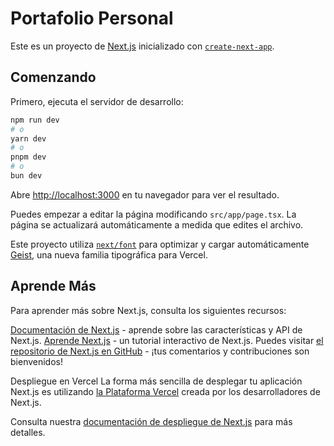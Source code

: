 # Portafolio Personal 

Este es un proyecto de [Next.js](https://nextjs.org) inicializado con [`create-next-app`](https://nextjs.org/docs/app/api-reference/cli/create-next-app).

## Comenzando
Primero, ejecuta el servidor de desarrollo:

```bash
npm run dev
# o
yarn dev
# o
pnpm dev
# o
bun dev
```

Abre [http://localhost:3000](http://localhost:3000) en tu navegador para ver el resultado.

Puedes empezar a editar la página modificando `src/app/page.tsx`. La página se actualizará automáticamente a medida que edites el archivo.

Este proyecto utiliza [`next/font`](https://nextjs.org/docs/app/building-your-application/optimizing/fonts) para optimizar y cargar automáticamente [Geist](https://vercel.com/font), una nueva familia tipográfica para Vercel.

## Aprende Más
Para aprender más sobre Next.js, consulta los siguientes recursos:

[Documentación de Next.js](https://nextjs.org/docs) - aprende sobre las características y API de Next.js.
[Aprende Next.js](https://nextjs.org/learn) - un tutorial interactivo de Next.js.
Puedes visitar [el repositorio de Next.js en GitHub](https://github.com/vercel/next.js) - ¡tus comentarios y contribuciones son bienvenidos!

Despliegue en Vercel
La forma más sencilla de desplegar tu aplicación Next.js es utilizando [la Plataforma Vercel](https://vercel.com/new?utm_medium=default-template&filter=next.js&utm_source=create-next-app&utm_campaign=create-next-app-readme) creada por los desarrolladores de Next.js.

Consulta nuestra [documentación de despliegue de Next.js](https://nextjs.org/docs/app/building-your-application/deploying) para más detalles.